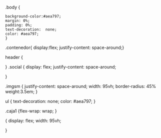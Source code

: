 .body {
	
	background-color:#aea797;
	margin: 0%;
	padding: 0%;
    text-decoration:  none;
    color: #aea797;
    }
    
.contenedor{
	display:flex;
    justify-content: space-around;}


header {
	
}
.social {
	display: flex;
	justify-content: space-around;
   
}
	
.imgsm {
    justify-content: space-around;
    width: 95vh; 
    border-radius: 45%
    weight:3.5em;
	}
  
ul {
	text-decoration:  none;
	color: #aea797;
}

.caja1 {flex-wrap: wrap;
}


{
     display: flex;
     width: 95vh; 
	

}

